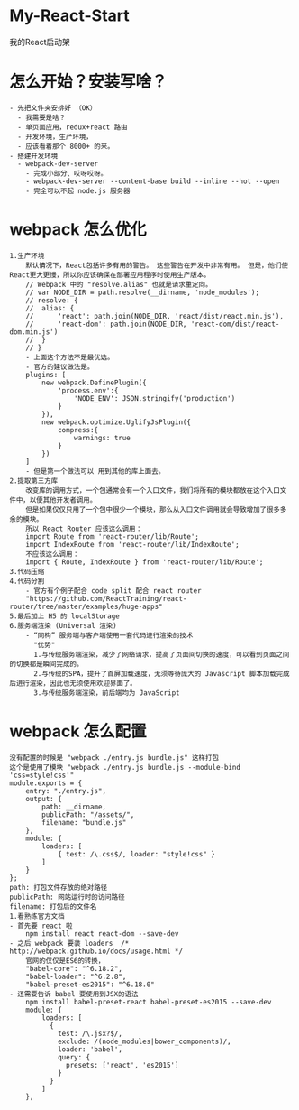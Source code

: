 # My-React-Start
我的React启动架

# 怎么开始？安装写啥？
	- 先把文件夹安排好 （OK）
	  - 我需要是啥？
	  - 单页面应用，redux+react 路由
	  - 开发环境，生产环境，
	  - 应该看着那个 8000+ 的来。
	- 搭建开发环境
	  - webpack-dev-server
	    - 完成小部分、哎呀哎呀。
	    - webpack-dev-server --content-base build --inline --hot --open
	    - 完全可以不起 node.js 服务器
      
# webpack 怎么优化
	1.生产环境
		默认情况下，React包括许多有用的警告。 这些警告在开发中非常有用。 但是，他们使React更大更慢，所以你应该确保在部署应用程序时使用生产版本。
		// Webpack 中的 "resolve.alias" 也就是请求重定向。
		// var NODE_DIR = path.resolve(__dirname, 'node_modules');
		// resolve: {
		// 	alias: {
		// 		'react': path.join(NODE_DIR, 'react/dist/react.min.js'),
		// 		'react-dom': path.join(NODE_DIR, 'react-dom/dist/react-dom.min.js')
		// 	}
		// }
		- 上面这个方法不是最优选。
		- 官方的建议做法是。
		plugins: [
			new webpack.DefinePlugin({
				'process.env':{
					'NODE_ENV': JSON.stringify('production')
				}
			}),
			new webpack.optimize.UglifyJsPlugin({
				compress:{
					warnings: true
				}
			})
		]
		- 但是第一个做法可以 用到其他的库上面去。
	2.提取第三方库
		改变库的调用方式，一个包通常会有一个入口文件，我们将所有的模块都放在这个入口文件中，以便其他开发者调用。
		但是如果仅仅只用了一个包中很少一个模块，那么从入口文件调用就会导致增加了很多多余的模块。
		所以 React Router 应该这么调用：
		import Route from 'react-router/lib/Route';
		import IndexRoute from 'react-router/lib/IndexRoute';
		不应该这么调用：
		import { Route, IndexRoute } from 'react-router/lib/Route';
	3.代码压缩
	4.代码分割
		- 官方有个例子配合 code split 配合 react router
		"https://github.com/ReactTraining/react-router/tree/master/examples/huge-apps"
	5.最后加上 H5 的 localStorage
	6.服务端渲染 (Universal 渲染)
		- “同构” 服务端与客户端使用一套代码进行渲染的技术
		  "优势"
		  1.与传统服务端渲染，减少了网络请求，提高了页面间切换的速度，可以看到页面之间的切换都是瞬间完成的。
		  2.与传统的SPA，提升了首屏加载速度，无须等待庞大的 Javascript 脚本加载完成后进行渲染，因此也无须使用欢迎界面了。
		  3.与传统服务端渲染，前后端均为 JavaScript

# webpack 怎么配置
	没有配置的时候是 "webpack ./entry.js bundle.js" 这样打包
	这个是使用了模块 "webpack ./entry.js bundle.js --module-bind 'css=style!css'"
	module.exports = {
	    entry: "./entry.js",
	    output: {
	        path: __dirname,
	        publicPath: "/assets/",
	        filename: "bundle.js"
	    },
	    module: {
	        loaders: [
	            { test: /\.css$/, loader: "style!css" }
	        ]
	    }
	};
	path: 打包文件存放的绝对路径
	publicPath: 网站运行时的访问路径
	filename: 打包后的文件名
	1.看熟练官方文档
	- 首先要 react 啦
		npm install react react-dom --save-dev
	- 之后 webpack 要装 loaders  /* http://webpack.github.io/docs/usage.html */
		官网的仅仅是ES6的转换，
	    "babel-core": "^6.18.2",
	    "babel-loader": "^6.2.8",
	    "babel-preset-es2015": "^6.18.0"
	- 还需要告诉 babel 要使用到JSX的语法
		npm install babel-preset-react babel-preset-es2015 --save-dev
		module: {
			loaders: [
			  {
			    test: /\.jsx?$/,
			    exclude: /(node_modules|bower_components)/,
			    loader: 'babel',
			    query: {
			      presets: ['react', 'es2015']
			    }
			  }
			]
		},

